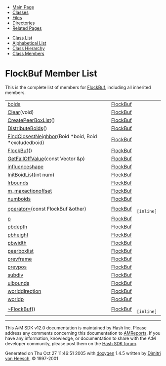 <div class="tabs">

- [Main Page](index.md)
- <span id="current">[Classes](annotated.md)</span>
- [Files](files.md)
- [Directories](dirs.md)
- [Related Pages](pages.md)

</div>

<div class="tabs">

- [Class List](annotated.md)
- [Alphabetical List](classes.md)
- [Class Hierarchy](hierarchy.md)
- [Class Members](functions.md)

</div>

# FlockBuf Member List

This is the complete list of members for <a href="classFlockBuf.md" class="el">FlockBuf</a>, including all inherited members.

|  |  |  |
|----|----|----|
| <a href="classFlockBuf.md#c2cd2871e1985bdb650f159f907ea785" class="el">boids</a> | <a href="classFlockBuf.md" class="el">FlockBuf</a> |  |
| <a href="classFlockBuf.md#1539917264b5bf0b0576b981f9ba1312" class="el">Clear</a>(void) | <a href="classFlockBuf.md" class="el">FlockBuf</a> |  |
| <a href="classFlockBuf.md#0761e147b6ffe2175fb6299a09b2681d" class="el">CreatePeerBoxList</a>() | <a href="classFlockBuf.md" class="el">FlockBuf</a> |  |
| <a href="classFlockBuf.md#742066a694a72f0cd0d336ddd3a4726d" class="el">DistributeBoids</a>() | <a href="classFlockBuf.md" class="el">FlockBuf</a> |  |
| <a href="classFlockBuf.md#67a6bea759f62503eb7be1357a87eca7" class="el">FindClosestNeighbor</a>(Boid \*boid, Boid \*excludedboid) | <a href="classFlockBuf.md" class="el">FlockBuf</a> |  |
| <a href="classFlockBuf.md#29480e91b531ca99bdbc7120c892410f" class="el">FlockBuf</a>() | <a href="classFlockBuf.md" class="el">FlockBuf</a> |  |
| <a href="classFlockBuf.md#9d1b5f37c7e3a27fcdd8ba8b248d8cf9" class="el">GetFallOffValue</a>(const Vector &p) | <a href="classFlockBuf.md" class="el">FlockBuf</a> |  |
| <a href="classFlockBuf.md#45d909320decdf3a4f32ef8dba3c1071" class="el">influenceshape</a> | <a href="classFlockBuf.md" class="el">FlockBuf</a> |  |
| <a href="classFlockBuf.md#c8c5920f412942d4afff32534e28c8d2" class="el">InitBoidList</a>(int num) | <a href="classFlockBuf.md" class="el">FlockBuf</a> |  |
| <a href="classFlockBuf.md#faa8c45bc2b8846635d687596170e4ce" class="el">lrbounds</a> | <a href="classFlockBuf.md" class="el">FlockBuf</a> |  |
| <a href="classFlockBuf.md#3f2cabb5768270bb90220e72bd03b7a6" class="el">m_maxactionoffset</a> | <a href="classFlockBuf.md" class="el">FlockBuf</a> |  |
| <a href="classFlockBuf.md#6ec30e7ab15fd6c269d2deed8a18b280" class="el">numboids</a> | <a href="classFlockBuf.md" class="el">FlockBuf</a> |  |
| <a href="classFlockBuf.md#a3697208f4541da5551916476326e64a" class="el">operator=</a>(const FlockBuf &other) | <a href="classFlockBuf.md" class="el">FlockBuf</a> | ` [inline]` |
| <a href="classFlockBuf.md#83878c91171338902e0fe0fb97a8c47a" class="el">p</a> | <a href="classFlockBuf.md" class="el">FlockBuf</a> |  |
| <a href="classFlockBuf.md#e63d0e2bf7a99c3ea7a6978e0633718e" class="el">pbdepth</a> | <a href="classFlockBuf.md" class="el">FlockBuf</a> |  |
| <a href="classFlockBuf.md#f6e7f6f1911ff5f91ff70a57009be41a" class="el">pbheight</a> | <a href="classFlockBuf.md" class="el">FlockBuf</a> |  |
| <a href="classFlockBuf.md#c6e49c4484a247898f7060c08ddbea6b" class="el">pbwidth</a> | <a href="classFlockBuf.md" class="el">FlockBuf</a> |  |
| <a href="classFlockBuf.md#0325cfc032f4c760e576e9494e15bdd0" class="el">peerboxlist</a> | <a href="classFlockBuf.md" class="el">FlockBuf</a> |  |
| <a href="classFlockBuf.md#56cf036bb7e034c1500fa2af3a15aab5" class="el">prevframe</a> | <a href="classFlockBuf.md" class="el">FlockBuf</a> |  |
| <a href="classFlockBuf.md#b82109c78f0d13653a9f00801d397a36" class="el">prevpos</a> | <a href="classFlockBuf.md" class="el">FlockBuf</a> |  |
| <a href="classFlockBuf.md#200c1eead926e8b4332b7cf0ceff49cb" class="el">subdiv</a> | <a href="classFlockBuf.md" class="el">FlockBuf</a> |  |
| <a href="classFlockBuf.md#0bb100ec331c433faf4bb679606861c4" class="el">ulbounds</a> | <a href="classFlockBuf.md" class="el">FlockBuf</a> |  |
| <a href="classFlockBuf.md#c18df01a522f8c312f53040e31cb7633" class="el">worlddirection</a> | <a href="classFlockBuf.md" class="el">FlockBuf</a> |  |
| <a href="classFlockBuf.md#96e9998f902ae3b77d6d213b4f5b43ba" class="el">worldp</a> | <a href="classFlockBuf.md" class="el">FlockBuf</a> |  |
| <a href="classFlockBuf.md#04d7f3fea5ac09a7a3fef8458ca273cc" class="el">~FlockBuf</a>() | <a href="classFlockBuf.md" class="el">FlockBuf</a> | ` [inline]` |

------------------------------------------------------------------------

<span class="small">This A:M SDK v12.0 documentation is maintained by Hash Inc. Please address any comments concerning this documentation to [AMReports](http://www.hash.com/reports). If you have any information, knowledge, or documentation to share with the A:M developer community, please post them on the [Hash SDK forum](http://www.hash.com/forums/index.php?showforum=11).</span>

Generated on Thu Oct 27 11:46:51 2005 with [<span class="image placeholder" original-image-src="doxygen.png" original-image-title="" height="45" width="100" align="middle" border="0">doxygen</span>](http://www.doxygen.org/index.html) 1.4.5 written by [Dimitri van Heesch](mailto:dimitri@stack.nl), © 1997-2001
